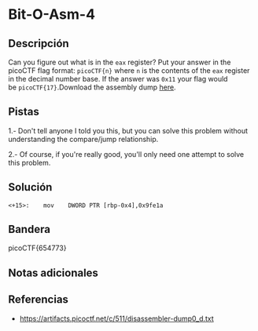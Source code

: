 # Bit-O-Asm-4

## Descripción

Can you figure out what is in the `eax` register? Put your answer in the picoCTF flag format: `picoCTF{n}` where `n` is the contents of the `eax` register in the decimal number base. If the answer was `0x11` your flag would be `picoCTF{17}`.Download the assembly dump [here](https://artifacts.picoctf.net/c/511/disassembler-dump0_d.txt).

## Pistas

1.- Don't tell anyone I told you this, but you can solve this problem without understanding the compare/jump relationship.

2.- Of course, if you're really good, you'll only need one attempt to solve this problem.

## Solución

```
<+15>:    mov    DWORD PTR [rbp-0x4],0x9fe1a
```

## Bandera

picoCTF{654773}

## Notas adicionales



## Referencias
- https://artifacts.picoctf.net/c/511/disassembler-dump0_d.txt
